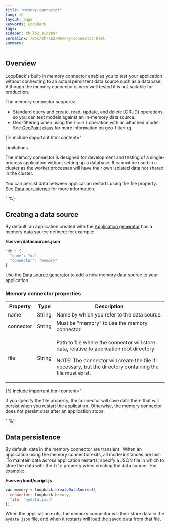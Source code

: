```yaml
---
title: "Memory connector"
lang: zh
layout: page
keywords: LoopBack
tags:
sidebar: zh_lb2_sidebar
permalink: /doc/zh/lb2/Memory-connector.html
summary:
---
```


## Overview

LoopBack's built-in memory connector enables you to test your application without connecting to an actual persistent data source such as a database. Although the memory connector is very well tested it is not suitable for production.

The memory connector supports:

*   Standard query and create, read, update, and delete (CRUD) operations, so you can test models against an in-memory data source.
*   Geo-filtering when using the `find()` operation with an attached model. See [GeoPoint class](https://docs.strongloop.com/display/zh/GeoPoint+class) for more information on geo-filtering.

{% include important.html content="

Limitations

The memory connector is designed for development and testing of a single-process application without setting up a database. It cannot be used in a cluster as the worker processes will have their own isolated data not shared in the cluster.

You can persist data between application restarts using the file property. See [Data persistence](/doc/zh/lb2/Memory-connector.html) for more information.

" %}

## Creating a data source

By default, an application created with the [Application generator](/doc/{{page.lang}}/lb2/Application-generator.html) has a memory data source defined; for example:

**/server/datasources.json**

```js
"db": {
  "name": "db",
  "connector": "memory"
}
```

Use the [Data source generator](/doc/{{page.lang}}/lb2/Data-source-generator.html) to add a new memory data source to your application.  

### Memory connector properties

<table>
  <tbody>
    <tr>
      <th>Property</th>
      <th>Type</th>
      <th>Description</th>
    </tr>
    <tr>
      <td>name</td>
      <td>String</td>
      <td>Name by which you refer to the data source.</td>
    </tr>
    <tr>
      <td>connector</td>
      <td>String</td>
      <td>Must be "memory" to use the memory connector.</td>
    </tr>
    <tr>
      <td>file</td>
      <td>String</td>
      <td>
        <p>Path to file where the connector will store data, relative to application root directory.</p>
        <p>NOTE: The connector will create the file if necessary, but the directory containing the file must exist.</p>
      </td>
    </tr>
  </tbody>
</table>

{% include important.html content="

If you specify the file property, the connector will save data there that will persist when you restart the application. Otherwise, the memory connector does not persist data after an application stops.

" %}

## Data persistence

By default, data in the memory connector are transient.  When an application using the memory connector exits, all model instances are lost.  To maintain data across application restarts, specify a JSON file in which to store the data with the `file` property when creating the data source.  For example:

**/server/boot/script.js**

```js
var memory = loopback.createDataSource({
  connector: loopback.Memory,
  file: "mydata.json"
});
```

When the application exits, the memory connector will then store data in the `mydata.json` file, and when it restarts will load the saved data from that file.
